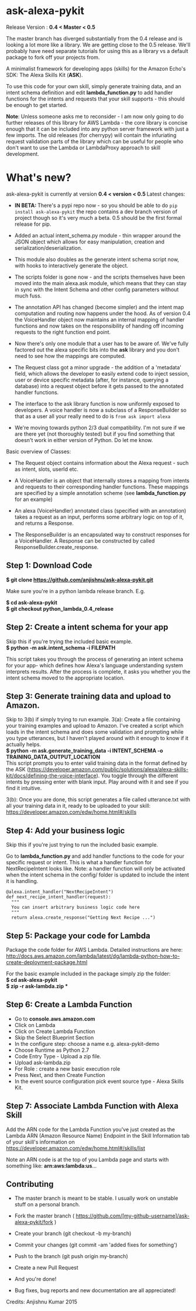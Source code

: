 # ask-alexa-pykit

Release Version : <b>0.4 < Master < 0.5 </b> 

The master branch has diverged substantially from the 0.4 release and is looking a lot more like a library. We are getting close to the 0.5 release. We'll probably have need separate tutorials for using this as a library vs a default package to fork off your projects from. 

A minimalist framework for developing apps (skills) for the Amazon Echo's  SDK: The Alexa Skills Kit (<b>ASK</b>).

To use this code for your own skill, simply generate training data, and an intent schema definition and edit <b>lambda_function.py</b> to add handler functions for the intents and requests that your skill supports - this should be enough to get started. 

<b>Note</b>: Unless someone asks me to reconsider - I am now only going to do further releases of this library for AWS Lambda - the core library is concise enough that it can be included into any python server framework with just a few imports. The old releases (for cherrypy) will contain the infuriating request validation parts of the library which can be useful for people who don't want to use the Lambda or LambdaProxy approach to skill development.

# What's new?

ask-alexa-pykit is currently at version <b>0.4 < version < 0.5 </b>
  Latest changes:

- <b> IN BETA: </b> There's a pypi repo now - so you should be able to do `pip install ask-alexa-pykit` the repo contains a dev branch version of project though so it's very much a beta. 0.5 should be the first formal release for pip. 

- Added an actual intent_schema.py module - thin wrapper around the JSON object which allows for easy manipulation, creation and serialization/deserialization.

- This module also doubles as the generate intent schema script now, with hooks to interactively generate the object. 

- The scripts folder is gone now - and the scripts themselves have been moved into the main alexa.ask module, which means that they can stay in sync with the Intent Schema and other config parameters without much fuss.

- The annotation API has changed (become simpler) and the intent map computation and routing now happens under the hood. As of version 0.4 the VoiceHandler object now maintains an internal mapping of handler functions and now takes on the responsibility of handing off incoming requests to the right function end point.

- Now there's only one module that a user has to be aware of. We've fully factored out the alexa specific bits into the <b>ask</b> library and you don't need to see how the mappings are computed.

- The Request class got a minor upgrade - the addition of a 'metadata' field, which allows the developer to easily extend code to inject session, user or device specific metadata (after, for instance, querying a database) into a request object before it gets passed to the annotated handler functions. 

- The interface to the ask library function is now uniformly exposed to developers. A voice handler is now a subclass of a ResponseBuilder so that as a user all your really need to do is `from ask import alexa`

- We're moving towards python 2/3 dual compatibility. I'm not sure if we are there yet (not thoroughly tested) but if you find something that doesn't work in either version of Python. Do let me know.

Basic overview of Classes:

- The Request object contains information about the Alexa request - such as intent, slots, userId etc.
    
- A VoiceHandler is an object that internally stores a mapping from intents and requests to their corresponding handler functions. These mappings are specified by a simple annotation scheme (see <b>lambda_function.py</b> for an example)

- An alexa (VoiceHandler) annotated class (specified with an annotation) takes a request as an input, performs some arbitrary logic on top of it, and returns a Response.
    
- The ResponseBuilder is an encapsulated way to construct responses for a VoiceHandler. A Response can be constructed by called ResponseBuilder.create_response.
    

Step 1: Download Code
-----------


<b>$ git clone https://github.com/anjishnu/ask-alexa-pykit.git </b>


Make sure you're in a python lambda release branch. E.g.

<b>
$ cd ask-alexa-pykit 
<br>
$ git checkout python_lambda_0.4_release </b>


Step 2: Create a intent schema for your app 
----------
Skip this if you're trying the included basic example.
<br><b>
$ python -m ask.intent_schema -i FILEPATH
</b>

This script takes you through the process of generating an intent schema for your app- which defines how Alexa's language understanding system interprets results.
After the process is complete, it asks you whether you the intent schema moved to the appropriate location.

Step 3: Generate training data and upload to Amazon. 
--------------
Skip to 3(b) if simply trying to run example.
3(a):
Create a file containing your training examples and upload to Amazon. 
I've created a script which loads in the intent schema and does some validation and prompting while you type utterances, but I haven't played around with it enough to know if it actually helps.
<br>
<b>$ python -m ask.generate_training_data -i INTENT_SCHEMA -o TRAINING_DATA_OUTPUT_LOCATION</b>
<br>
This script prompts you to enter valid training data in the format defined by the ASK (https://developer.amazon.com/public/solutions/alexa/alexa-skills-kit/docs/defining-the-voice-interface). You toggle through the different intents by pressing enter with blank input. Play around with it and see if you find it intuitive.

3(b):
Once you are done, this script generates a file called utterance.txt with all your training data in it, ready to be uploaded to your skill: https://developer.amazon.com/edw/home.html#/skills

Step 4: Add your business logic 
--------------

Skip this if you're just trying to run the included basic example.

Go to <b> lambda_function.py </b> and add handler functions to the code for your specific request or intent.
This is what a handler function for NextRecipeIntent looks like. Note: a handler function will only be activated when the intent schema in the config/ folder is updated to include the intent it is handling. 

    @alexa.intent_handler("NextRecipeIntent")
    def next_recipe_intent_handler(request):
      """
      You can insert arbitrary business logic code here
      """
      return alexa.create_response("Getting Next Recipe ...")

Step 5: Package your code for Lambda
----------------

Package the code folder for AWS Lambda. Detailed instructions are here: http://docs.aws.amazon.com/lambda/latest/dg/lambda-python-how-to-create-deployment-package.html

For the basic  example included in the package simply zip the folder:
<b>
<br>
$ cd ask-alexa-pykit
<br>
$ zip -r ask-lambda.zip *
</b>

Step 6: Create a Lambda Function
-----
- Go to <b>console.aws.amazon.com</b>
- Click on Lambda
- Click on Create Lambda Function
- Skip the Select Blueprint Section
- In the configure step: choose a name e.g. alexa-pykit-demo
- Choose Runtime as Python 2.7
- Code Entry Type - Upload a zip file. 
- Upload ask-lambda.zip
- For Role : create a new basic execution role
- Press Next, and then Create Function 
- In the event source configuration pick event source type - Alexa Skills Kit.

Step 7: Associate Lambda Function with Alexa Skill
------
Add the ARN code for the Lambda Function you've just created as the Lambda ARN (Amazon Resource Name) Endpoint in the Skill Information tab of your skill's information on https://developer.amazon.com/edw/home.html#/skills/list

Note an ARN code is at the top of you Lambda page and starts with something like: <b>arn:aws:lambda:us</b>...


Contributing
---------------

- The master branch is meant to be stable. I usually work on unstable stuff on a personal branch.
- Fork the master branch ( https://github.com/[my-github-username]/ask-alexa-pykit/fork )
- Create your branch (git checkout -b my-branch)
- Commit your changes (git commit -am 'added fixes for something')
- Push to the branch (git push origin my-branch)
- Create a new Pull Request
- And you're done!

- Bug fixes, bug reports and new documentation are all appreciated!

Credits: Anjishnu Kumar 2015
